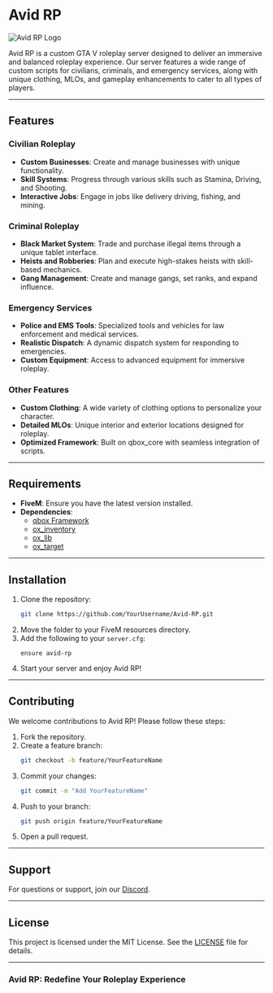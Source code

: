 


# Avid RP

![Avid RP Logo](https://i.ibb.co/gyWppbK/Avid.png)

Avid RP is a custom GTA V roleplay server designed to deliver an immersive and balanced roleplay experience. Our server features a wide range of custom scripts for civilians, criminals, and emergency services, along with unique clothing, MLOs, and gameplay enhancements to cater to all types of players.

---

## Features

### Civilian Roleplay
- **Custom Businesses**: Create and manage businesses with unique functionality.
- **Skill Systems**: Progress through various skills such as Stamina, Driving, and Shooting.
- **Interactive Jobs**: Engage in jobs like delivery driving, fishing, and mining.

### Criminal Roleplay
- **Black Market System**: Trade and purchase illegal items through a unique tablet interface.
- **Heists and Robberies**: Plan and execute high-stakes heists with skill-based mechanics.
- **Gang Management**: Create and manage gangs, set ranks, and expand influence.

### Emergency Services
- **Police and EMS Tools**: Specialized tools and vehicles for law enforcement and medical services.
- **Realistic Dispatch**: A dynamic dispatch system for responding to emergencies.
- **Custom Equipment**: Access to advanced equipment for immersive roleplay.

### Other Features
- **Custom Clothing**: A wide variety of clothing options to personalize your character.
- **Detailed MLOs**: Unique interior and exterior locations designed for roleplay.
- **Optimized Framework**: Built on qbox_core with seamless integration of scripts.

---

## Requirements
- **FiveM**: Ensure you have the latest version installed.
- **Dependencies**:
  - [qbox Framework]([https://github.com/qbcore-framework](https://github.com/Qbox-project/qbx_core))
  - [ox_inventory](https://github.com/overextended/ox_inventory)
  - [ox_lib](https://github.com/overextended/ox_lib)
  - [ox_target](https://github.com/overextended/ox_target)

---

## Installation
1. Clone the repository:
   ```bash
   git clone https://github.com/YourUsername/Avid-RP.git
   ```
2. Move the folder to your FiveM resources directory.
3. Add the following to your `server.cfg`:
   ```
   ensure avid-rp
   ```
4. Start your server and enjoy Avid RP!

---

## Contributing
We welcome contributions to Avid RP! Please follow these steps:
1. Fork the repository.
2. Create a feature branch:
   ```bash
   git checkout -b feature/YourFeatureName
   ```
3. Commit your changes:
   ```bash
   git commit -m "Add YourFeatureName"
   ```
4. Push to your branch:
   ```bash
   git push origin feature/YourFeatureName
   ```
5. Open a pull request.

---

## Support
For questions or support, join our [Discord](https://discord.gg/YourDiscordLink).

---

## License
This project is licensed under the MIT License. See the [LICENSE](LICENSE) file for details.

---

### Avid RP: Redefine Your Roleplay Experience

